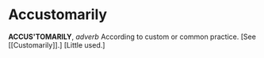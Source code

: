 # Accustomarily

**ACCUS'TOMARILY**, _adverb_ According to custom or common practice. \[See [[Customarily]].\] \[Little used.\]